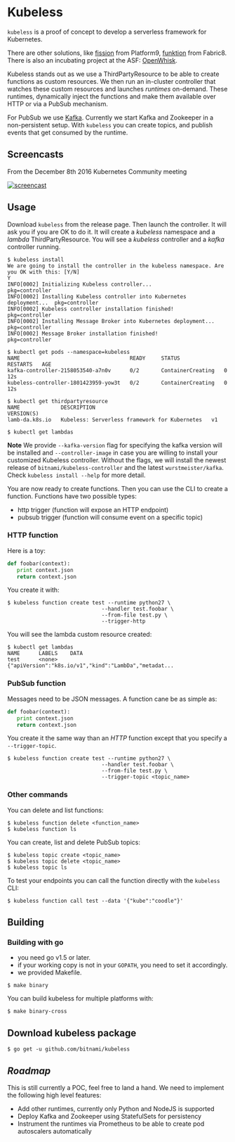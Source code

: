 # Kubeless

`kubeless` is a proof of concept to develop a serverless framework for Kubernetes.

There are other solutions, like [fission](http://fission.io) from Platform9, [funktion](https://github.com/fabric8io/funktion) from Fabric8. There is also an incubating project at the ASF: [OpenWhisk](https://github.com/openwhisk/openwhisk).

Kubeless stands out as we use a ThirdPartyResource to be able to create functions as custom resources. We then run an in-cluster controller that watches these custom resources and launches _runtimes_ on-demand. These runtimes, dynamically inject the functions and make them available over HTTP or via a PubSub mechanism.

For PubSub we use [Kafka](https://kafka.apache.org). Currently we start Kafka and Zookeeper in a non-persistent setup. With `kubeless` you can create topics, and publish events that get consumed by the runtime.

## Screencasts

From the December 8th 2016 Kubernetes Community meeting

[![screencast](https://img.youtube.com/vi/gRVuFupq1Y4/0.jpg)](https://www.youtube.com/watch?v=gRVuFupq1Y4)

## Usage

Download `kubeless` from the release page. Then launch the controller. It will ask you if you are OK to do it. It will create a _kubeless_ namespace and a _lambda_ ThirdPartyResource. You will see a _kubeless_ controller and a _kafka_ controller running.

```console
$ kubeless install
We are going to install the controller in the kubeless namespace. Are you OK with this: [Y/N]
Y
INFO[0002] Initializing Kubeless controller...           pkg=controller
INFO[0002] Installing Kubeless controller into Kubernetes deployment...  pkg=controller
INFO[0002] Kubeless controller installation finished!    pkg=controller
INFO[0002] Installing Message Broker into Kubernetes deployment...  pkg=controller
INFO[0002] Message Broker installation finished!         pkg=controller

$ kubectl get pods --namespace=kubeless
NAME                                   READY     STATUS              RESTARTS   AGE
kafka-controller-2158053540-a7n0v      0/2       ContainerCreating   0          12s
kubeless-controller-1801423959-yow3t   0/2       ContainerCreating   0          12s

$ kubectl get thirdpartyresource
NAME             DESCRIPTION                                     VERSION(S)
lamb-da.k8s.io   Kubeless: Serverless framework for Kubernetes   v1

$ kubectl get lambdas
```

**Note** We provide `--kafka-version` flag for specifying the kafka version will be installed and `--controller-image` in case you are willing to install your customized Kubeless controller. Without the flags, we will install the newest release of `bitnami/kubeless-controller` and the latest `wurstmeister/kafka`. Check `kubeless install --help` for more detail.

You are now ready to create functions. Then you can use the CLI to create a function. Functions have two possible types:

* http trigger (function will expose an HTTP endpoint)
* pubsub trigger (function will consume event on a specific topic)

### HTTP function

Here is a toy:

```python
def foobar(context):
   print context.json
   return context.json
```

You create it with:

```
$ kubeless function create test --runtime python27 \
                              --handler test.foobar \
                              --from-file test.py \
                              --trigger-http
```

You will see the lambda custom resource created:

```console
$ kubectl get lambdas
NAME      LABELS    DATA
test      <none>    {"apiVersion":"k8s.io/v1","kind":"LambDa","metadat...
```

### PubSub function

Messages need to be JSON messages. A function cane be as simple as:

```python
def foobar(context):
   print context.json
   return context.json
```

You create it the same way than an _HTTP_ function except that you specify a `--trigger-topic`.

```
$ kubeless function create test --runtime python27 \
                              --handler test.foobar \
                              --from-file test.py \
                              --trigger-topic <topic_name>
```

### Other commands

You can delete and list functions:

```
$ kubeless function delete <function_name>
$ kubeless function ls
```

You can create, list and delete PubSub topics:

```
$ kubeless topic create <topic_name>
$ kubeless topic delete <topic_name>
$ kubeless topic ls
```

To test your endpoints you can call the function directly with the `kubeless` CLI:

```
$ kubeless function call test --data '{"kube":"coodle"}'
```

## Building

### Building with go

- you need go v1.5 or later.
- if your working copy is not in your `GOPATH`, you need to set it accordingly.
- we provided Makefile.

```
$ make binary
```

You can build kubeless for multiple platforms with:

```
$ make binary-cross
```

## Download kubeless package

```
$ go get -u github.com/bitnami/kubeless
```

## _Roadmap_

This is still currently a POC, feel free to land a hand. We need to implement the following high level features:

* Add other runtimes, currently only Python and NodeJS is supported
* Deploy Kafka and Zookeeper using StatefulSets for persistency
* Instrument the runtimes via Prometheus to be able to create pod autoscalers automatically

